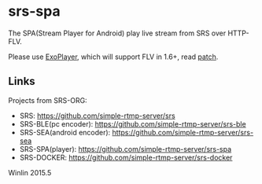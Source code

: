 # srs-spa

The SPA(Stream Player for Android) play live stream from SRS over HTTP-FLV. 

Please use [ExoPlayer](https://github.com/google/ExoPlayer), which will support FLV in 1.6+, read [patch](https://github.com/google/ExoPlayer/pull/828).

## Links

Projects from SRS-ORG:

* SRS: https://github.com/simple-rtmp-server/srs
* SRS-BLE(pc encoder): https://github.com/simple-rtmp-server/srs-ble
* SRS-SEA(android encoder): https://github.com/simple-rtmp-server/srs-sea
* SRS-SPA(player): https://github.com/simple-rtmp-server/srs-spa
* SRS-DOCKER: https://github.com/simple-rtmp-server/srs-docker

Winlin 2015.5
